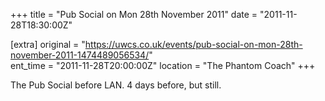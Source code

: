+++
title = "Pub Social on Mon 28th November 2011"
date = "2011-11-28T18:30:00Z"

[extra]
original = "https://uwcs.co.uk/events/pub-social-on-mon-28th-november-2011-1474489056534/"    
ent_time = "2011-11-28T20:00:00Z"
location = "The Phantom Coach"
+++

The Pub Social before LAN. 4 days before, but still.

